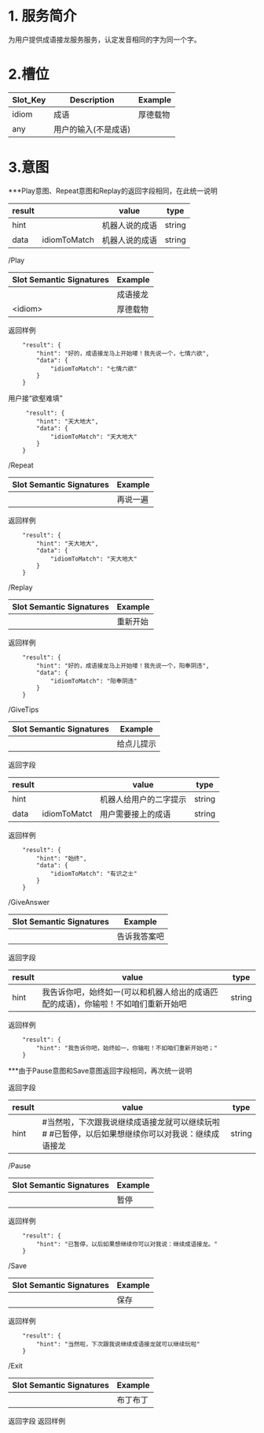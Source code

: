 # 1. 服务简介

为用户提供成语接龙服务服务，认定发音相同的字为同一个字。

# 2.槽位

| **Slot\_Key** | **Description** | **Example** |
| --- | --- | --- |
| idiom | 成语 | 厚德载物 |
| any | 用户的输入\(不是成语\) |  |

# 3.意图

\*\*\*Play意图、Repeat意图和Replay的返回字段相同，在此统一说明

| **result** |  | **value** | **type** |
| --- | --- | --- | --- |
| hint |  | 机器人说的成语 | string |
| data | idiomToMatch | 机器人说的成语 | string |

\/Play

| **Slot Semantic Signatures** | **Example** |
| --- | --- |
|  | 成语接龙 |
| &lt;idiom&gt; | 厚德载物 |

返回样例

```
    "result": {
        "hint": "好的，成语接龙马上开始喽！我先说一个，七情六欲",
        "data": {
            "idiomToMatch": "七情六欲"
        }
    }
```

用户接“欲壑难填”

```
     "result": {
        "hint": "天大地大",
        "data": {
            "idiomToMatch": "天大地大"
        }
    }

```

\/Repeat

| **Slot Semantic Signatures** | **Example** |
| --- | --- |
|  | 再说一遍 |

返回样例

```
    "result": {
        "hint": "天大地大",
        "data": {
            "idiomToMatch": "天大地大"
        }
    }
```

\/Replay

| **Slot Semantic Signatures** | **Example** |
| --- | --- |
|  | 重新开始 |

返回样例

```
    "result": {
        "hint": "好的，成语接龙马上开始喽！我先说一个，阳奉阴违",
        "data": {
            "idiomToMatch": "阳奉阴违"
        }
    }
```

\/GiveTips

| **Slot Semantic Signatures** | **Example** |
| --- | --- |
|  | 给点儿提示 |

返回字段

| **result** |  | **value** | **type** |
| --- | --- | --- | --- |
| hint |  | 机器人给用户的二字提示 | string |
| data | idiomToMatct | 用户需要接上的成语 | string |

返回样例

```
    "result": {
        "hint": "始终",
        "data": {
            "idiomToMatch": "有识之士"
        }
    }
```

\/GiveAnswer

| **Slot Semantic Signatures** | **Example** |
| --- | --- |
|  | 告诉我答案吧 |

返回字段

| **result** | **value** | **type** |
| --- | --- | --- |
| hint | 我告诉你吧，始终如一\(可以和机器人给出的成语匹配的成语\)，你输啦！不如咱们重新开始吧 | string |

返回样例

```
    "result": {
        "hint": "我告诉你吧，始终如一，你输啦！不如咱们重新开始吧；"
    }
```

\*\*\*由于Pause意图和Save意图返回字段相同，再次统一说明

返回字段

| **result** | **value** | **type** |
| --- | --- | --- |
| hint | \#当然啦，下次跟我说继续成语接龙就可以继续玩啦                                                  #                \#已暂停，以后如果想继续你可以对我说：继续成语接龙 | string |

\/Pause

| **Slot Semantic Signatures** | **Example** |
| --- | --- |
|  | 暂停 |

返回样例

```
    "result": {
        "hint": "已暂停，以后如果想继续你可以对我说：继续成语接龙。"
    }
```

\/Save

| **Slot Semantic Signatures** | **Example** |
| --- | --- |
|  | 保存 |

返回样例

```
    "result": {
        "hint": "当然啦，下次跟我说继续成语接龙就可以继续玩啦"
    }
```

\/Exit

| **Slot Semantic Signatures** | **Example** |
| --- | --- |
|  | 布丁布丁 |

返回字段
返回样例


